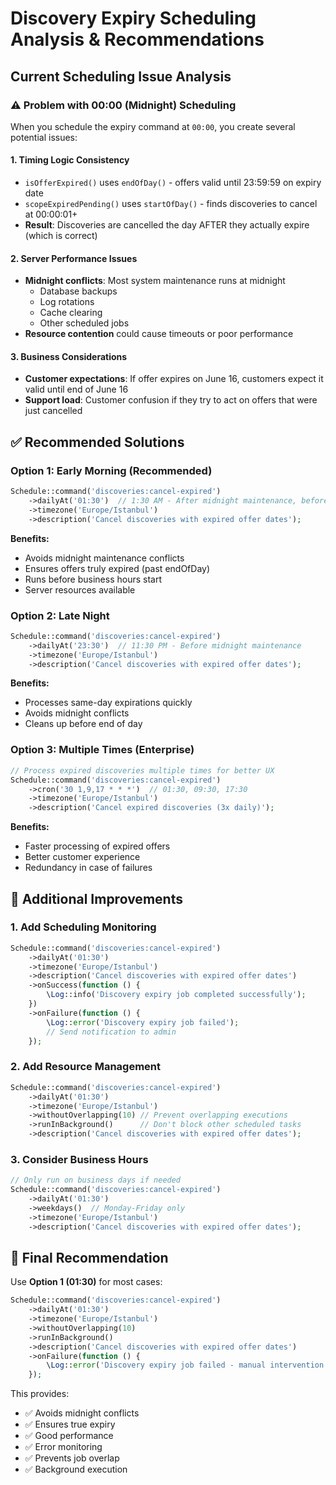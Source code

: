 # Discovery Expiry Scheduling Analysis & Recommendations

## Current Scheduling Issue Analysis

### ⚠️ **Problem with 00:00 (Midnight) Scheduling**

When you schedule the expiry command at `00:00`, you create several potential issues:

#### 1. **Timing Logic Consistency**

- `isOfferExpired()` uses `endOfDay()` - offers valid until 23:59:59 on expiry date
- `scopeExpiredPending()` uses `startOfDay()` - finds discoveries to cancel at 00:00:01+
- **Result**: Discoveries are cancelled the day AFTER they actually expire (which is correct)

#### 2. **Server Performance Issues**

- **Midnight conflicts**: Most system maintenance runs at midnight
  - Database backups
  - Log rotations
  - Cache clearing
  - Other scheduled jobs
- **Resource contention** could cause timeouts or poor performance

#### 3. **Business Considerations**

- **Customer expectations**: If offer expires on June 16, customers expect it valid until end of June 16
- **Support load**: Customer confusion if they try to act on offers that were just cancelled

## ✅ **Recommended Solutions**

### Option 1: Early Morning (Recommended)

```php
Schedule::command('discoveries:cancel-expired')
    ->dailyAt('01:30')  // 1:30 AM - After midnight maintenance, before business hours
    ->timezone('Europe/Istanbul')
    ->description('Cancel discoveries with expired offer dates');
```

**Benefits:**

- Avoids midnight maintenance conflicts
- Ensures offers truly expired (past endOfDay)
- Runs before business hours start
- Server resources available

### Option 2: Late Night

```php
Schedule::command('discoveries:cancel-expired')
    ->dailyAt('23:30')  // 11:30 PM - Before midnight maintenance
    ->timezone('Europe/Istanbul')
    ->description('Cancel discoveries with expired offer dates');
```

**Benefits:**

- Processes same-day expirations quickly
- Avoids midnight conflicts
- Cleans up before end of day

### Option 3: Multiple Times (Enterprise)

```php
// Process expired discoveries multiple times for better UX
Schedule::command('discoveries:cancel-expired')
    ->cron('30 1,9,17 * * *')  // 01:30, 09:30, 17:30
    ->timezone('Europe/Istanbul')
    ->description('Cancel expired discoveries (3x daily)');
```

**Benefits:**

- Faster processing of expired offers
- Better customer experience
- Redundancy in case of failures

## 🔧 **Additional Improvements**

### 1. Add Scheduling Monitoring

```php
Schedule::command('discoveries:cancel-expired')
    ->dailyAt('01:30')
    ->timezone('Europe/Istanbul')
    ->description('Cancel discoveries with expired offer dates')
    ->onSuccess(function () {
        \Log::info('Discovery expiry job completed successfully');
    })
    ->onFailure(function () {
        \Log::error('Discovery expiry job failed');
        // Send notification to admin
    });
```

### 2. Add Resource Management

```php
Schedule::command('discoveries:cancel-expired')
    ->dailyAt('01:30')
    ->timezone('Europe/Istanbul')
    ->withoutOverlapping(10) // Prevent overlapping executions
    ->runInBackground()      // Don't block other scheduled tasks
    ->description('Cancel discoveries with expired offer dates');
```

### 3. Consider Business Hours

```php
// Only run on business days if needed
Schedule::command('discoveries:cancel-expired')
    ->dailyAt('01:30')
    ->weekdays()  // Monday-Friday only
    ->timezone('Europe/Istanbul')
    ->description('Cancel discoveries with expired offer dates');
```

## 🎯 **Final Recommendation**

Use **Option 1 (01:30)** for most cases:

```php
Schedule::command('discoveries:cancel-expired')
    ->dailyAt('01:30')
    ->timezone('Europe/Istanbul')
    ->withoutOverlapping(10)
    ->runInBackground()
    ->description('Cancel discoveries with expired offer dates')
    ->onFailure(function () {
        \Log::error('Discovery expiry job failed - manual intervention may be required');
    });
```

This provides:

- ✅ Avoids midnight conflicts
- ✅ Ensures true expiry
- ✅ Good performance
- ✅ Error monitoring
- ✅ Prevents job overlap
- ✅ Background execution
